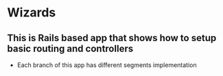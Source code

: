 # Wizards
## This is Rails based app that shows how to setup basic routing and controllers

* Each branch of this app has different segments implementation
